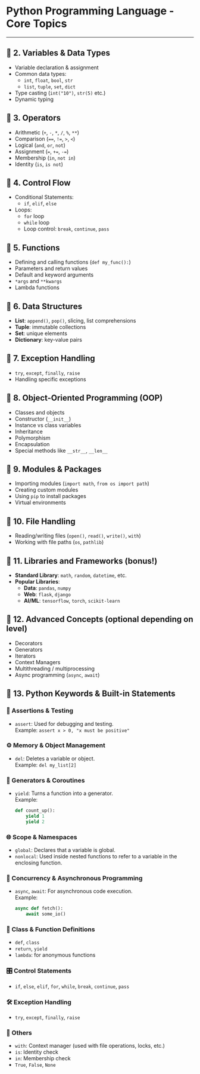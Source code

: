 
# Python Programming Language - Core Topics

---

## 🔹 2. Variables & Data Types
- Variable declaration & assignment
- Common data types:
  - `int`, `float`, `bool`, `str`
  - `list`, `tuple`, `set`, `dict`
- Type casting (`int("10")`, `str(5)` etc.)
- Dynamic typing

## 🔹 3. Operators
- Arithmetic (`+`, `-`, `*`, `/`, `%`, `**`)
- Comparison (`==`, `!=`, `>`, `<`)
- Logical (`and`, `or`, `not`)
- Assignment (`=`, `+=`, `-=`)
- Membership (`in`, `not in`)
- Identity (`is`, `is not`)

## 🔹 4. Control Flow
- Conditional Statements:
  - `if`, `elif`, `else`
- Loops:
  - `for` loop
  - `while` loop
  - Loop control: `break`, `continue`, `pass`

## 🔹 5. Functions
- Defining and calling functions (`def my_func():`)
- Parameters and return values
- Default and keyword arguments
- `*args` and `**kwargs`
- Lambda functions

## 🔹 6. Data Structures
- **List**: `append()`, `pop()`, slicing, list comprehensions
- **Tuple**: immutable collections
- **Set**: unique elements
- **Dictionary**: key-value pairs

## 🔹 7. Exception Handling
- `try`, `except`, `finally`, `raise`
- Handling specific exceptions

## 🔹 8. Object-Oriented Programming (OOP)
- Classes and objects
- Constructor (`__init__`)
- Instance vs class variables
- Inheritance
- Polymorphism
- Encapsulation
- Special methods like `__str__`, `__len__`

## 🔹 9. Modules & Packages
- Importing modules (`import math`, `from os import path`)
- Creating custom modules
- Using `pip` to install packages
- Virtual environments

## 🔹 10. File Handling
- Reading/writing files (`open()`, `read()`, `write()`, `with`)
- Working with file paths (`os`, `pathlib`)

## 🔹 11. Libraries and Frameworks (bonus!)
- **Standard Library**: `math`, `random`, `datetime`, etc.
- **Popular Libraries**:
  - **Data**: `pandas`, `numpy`
  - **Web**: `flask`, `django`
  - **AI/ML**: `tensorflow`, `torch`, `scikit-learn`

## 🔹 12. Advanced Concepts (optional depending on level)
- Decorators
- Generators
- Iterators
- Context Managers
- Multithreading / multiprocessing
- Async programming (`async`, `await`)

## 🔹 13. Python Keywords & Built-in Statements

### 🧪 Assertions & Testing
- `assert`: Used for debugging and testing.  
  Example: `assert x > 0, "x must be positive"`

### ⚙️ Memory & Object Management
- `del`: Deletes a variable or object.  
  Example: `del my_list[2]`

### 🧠 Generators & Coroutines
- `yield`: Turns a function into a generator.  
  Example:
  ```python
  def count_up():
      yield 1
      yield 2
  ```

### 🌐 Scope & Namespaces
- `global`: Declares that a variable is global.
- `nonlocal`: Used inside nested functions to refer to a variable in the enclosing function.

### 🧵 Concurrency & Asynchronous Programming
- `async`, `await`: For asynchronous code execution.  
  Example:
  ```python
  async def fetch():
      await some_io()
  ```

### 🧩 Class & Function Definitions
- `def`, `class`
- `return`, `yield`
- `lambda`: for anonymous functions

### 🎛️ Control Statements
- `if`, `else`, `elif`, `for`, `while`, `break`, `continue`, `pass`

### 🛠️ Exception Handling
- `try`, `except`, `finally`, `raise`

### 📌 Others
- `with`: Context manager (used with file operations, locks, etc.)
- `is`: Identity check
- `in`: Membership check
- `True`, `False`, `None`
